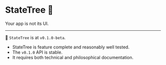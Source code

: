 # StateTree 🌳

Your app is not its UI.

---

🌱 `StateTree` is at `v0.1.0-beta`.

- StateTree is feature complete and reasonably well tested.
- The `v0.1.0` API is stable.
- It requires both technical and philosophical documentation.

